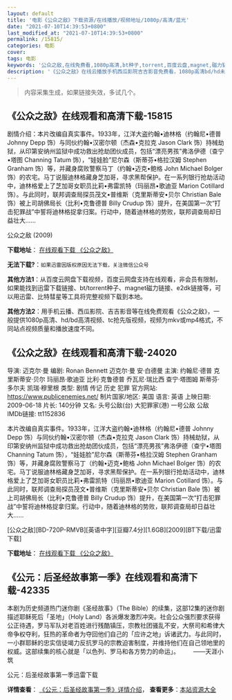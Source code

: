 ```yaml
---
layout: default
title: '电影《公众之敌》下载资源/在线播放/视频地址/1080p/高清/蓝光'
date: "2021-07-10T14:39:53+0800"
last_modified_at: "2021-07-10T14:39:53+0800"
permalink: /15815/
categories: 电影
cover:
tags: 电影
keywords: '公众之敌,在线免费看,1080p高清,bt种子,torrent,百度云盘,magnet,磁力链,迅雷下载资源'
description: '《公众之敌》在线云播放手机西瓜影院吉吉影音免费看，1080p高清bd/hd未删减完整版和tc抢先枪版，mkv/mp4格式，附带bt/torrent种子、magnet/磁力链、百度云盘、网盘资源迅雷下载链接'
---
```


>内容采集生成，如果链接失效，多试几个。


## 《公众之敌》在线观看和高清下载-15815

剧情介绍：本片改编自真实事件。1933年，江洋大盗约翰•迪林格（约翰尼•德普 Johnny Depp 饰）与同伙约翰•汉密尔顿（杰森•克拉克 Jason Clark 饰）持械劫狱，从印第安纳州监狱中成功救出抢劫团伙成员，包括“漂亮男孩”弗洛伊德（查宁•塔图 Channing Tatum 饰），“娃娃脸”尼尔森（斯蒂芬•格拉汉姆 Stephen Granham 饰）等，并藏身腐败警察马丁（约翰•迈克•鲍格 John Michael Bolger 饰）的农宅。马丁说服迪林格藏身芝加哥，寻求黑帮保护。在一系列银行抢劫活动中，迪林格爱上了芝加哥女职员比莉•弗雷凯特（玛丽昂•歌迪亚 Marion Cotillard 饰）。与此同时，联邦调查局探员茂文•普维斯（克里斯蒂安•贝尔 Christian Bale 饰）被上司胡佛局长（比利•克鲁德普 Billy Crudup 饰）提升，在美国第一次“打击犯罪战”中誓将迪林格捉拿归案。行动中，随着迪林格的势败，联邦调查局却日益壮大……


公众之敌 (2009)

**下载地址**： [在线观看下载 《公众之敌》](https://www.btbtdy.me/btdy/dy4402.html) 


**无法下载?**：`如果迅雷因版权原因无法下载，关注微信公众号 `

**其他方法1**：从百度云网盘下载视频，百度云网盘支持在线观看，非会员有限制，如果能找到迅雷下载链接、bt/torrent种子、magnet磁力链接、e2dk链接等，可以用迅雷、比特彗星等工具将完整视频下载到本地。

**其他方法2**：用手机云播、西瓜影院、吉吉影音等在线免费观看《公众之敌》，一般提供1080p高清、hd/bd高清视频、tc抢先版视频，视频为mkv或mp4格式，不同站点视频质量和播放速度不同。


## 《公众之敌》在线观看和高清下载-24020

导演: 迈克尔·曼 编剧: Ronan Bennett 迈克尔·曼 安·白德曼 主演: 约翰尼·德普 克里斯蒂安·贝尔 玛丽昂·歌迪亚 比利·克鲁德普 乔瓦尼·瑞比西 查宁·塔图姆 斯蒂芬·多尔夫 凯瑞·穆里根 类型: 剧情 传记 历史 犯罪 官方网站: https://www.publicenemies.net/ 制片国家/地区: 美国 语言: 英语 上映日期: 2009-06-18 片长: 140分钟 又名: 头号公敌(台) 大犯罪家(港) 一号公敌 公敌 IMDb链接: tt1152836

本片改编自真实事件。1933年，江洋大盗约翰•迪林格（约翰尼•德普 Johnny Depp 饰）与同伙约翰•汉密尔顿（杰森•克拉克 Jason Clark 饰）持械劫狱，从印第安纳州监狱中成功救出抢劫团伙成员，包括“漂亮男孩”弗洛伊德（查宁•塔图 Channing Tatum 饰），“娃娃脸”尼尔森（斯蒂芬•格拉汉姆 Stephen Granham 饰）等，并藏身腐败警察马丁（约翰•迈克•鲍格 John Michael Bolger 饰）的农宅。马丁说服迪林格藏身芝加哥，寻求黑帮保护。在一系列银行抢劫活动中，迪林格爱上了芝加哥女职员比莉•弗雷凯特（玛丽昂•歌迪亚 Marion Cotillard 饰）。与此同时，联邦调查局探员茂文•普维斯（克里斯蒂安•贝尔 Christian Bale 饰）被上司胡佛局长（比利•克鲁德普 Billy Crudup 饰）提升，在美国第一次“打击犯罪战”中誓将迪林格捉拿归案。行动中，随着迪林格的势败，联邦调查局却日益壮大……


[公众之敌][BD-720P-RMVB][英语中字][豆瓣7.4分][1.6GB][2009][BT下载/迅雷下载]

**下载地址**： [在线观看下载 《公众之敌》](https://www.btdx8.com/torrent/public_enemies_2009.html) 


## 《公元：后圣经故事第一季》在线观看和高清下载-42335

本剧为历史频道热门迷你剧《圣经故事》（The Bible）的续集，这部12集的迷你剧描述耶稣死后「圣地」（Holy Land）各派爆发激烈冲突。社会公众强烈要求获得公正待遇，罗马军队对老百姓进行残酷镇压，宗教社团骚乱不安，大祭司和希律大帝争权夺利，狂热的革命者为夺回他们自己的「应许之地」诉诸武力。与此同时，一小群耶稣的忠实信徒竭力反抗罗马的宗教迫害制度，并维持他们在自己领地里的权威。这部续集的核心就是「以色列、罗马和各方势力的命运」。 　　——天涯小筑


公元：后圣经故事第一季迅雷下载

**详情查看**： [《公元：后圣经故事第一季》详情介绍](/movie/42335/)， **查看更多**：[本站资源大全](/movie/t/all/)


